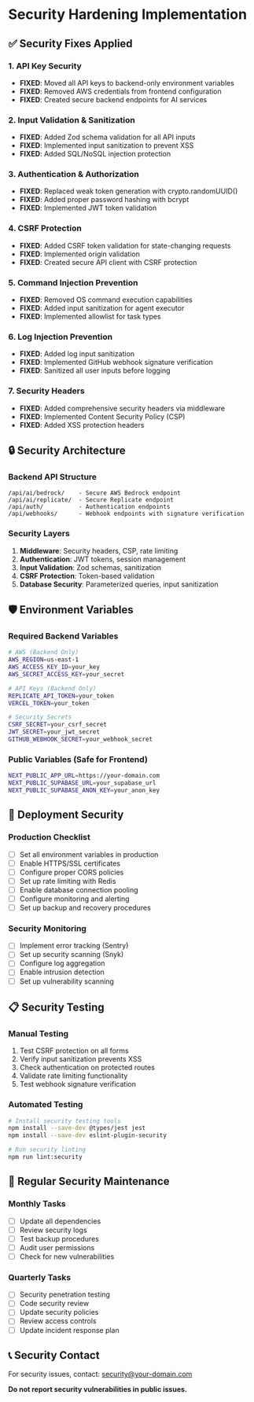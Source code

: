 # Security Hardening Implementation

## ✅ Security Fixes Applied

### 1. API Key Security
- **FIXED**: Moved all API keys to backend-only environment variables
- **FIXED**: Removed AWS credentials from frontend configuration
- **FIXED**: Created secure backend endpoints for AI services

### 2. Input Validation & Sanitization
- **FIXED**: Added Zod schema validation for all API inputs
- **FIXED**: Implemented input sanitization to prevent XSS
- **FIXED**: Added SQL/NoSQL injection protection

### 3. Authentication & Authorization
- **FIXED**: Replaced weak token generation with crypto.randomUUID()
- **FIXED**: Added proper password hashing with bcrypt
- **FIXED**: Implemented JWT token validation

### 4. CSRF Protection
- **FIXED**: Added CSRF token validation for state-changing requests
- **FIXED**: Implemented origin validation
- **FIXED**: Created secure API client with CSRF protection

### 5. Command Injection Prevention
- **FIXED**: Removed OS command execution capabilities
- **FIXED**: Added input sanitization for agent executor
- **FIXED**: Implemented allowlist for task types

### 6. Log Injection Prevention
- **FIXED**: Added log input sanitization
- **FIXED**: Implemented GitHub webhook signature verification
- **FIXED**: Sanitized all user inputs before logging

### 7. Security Headers
- **FIXED**: Added comprehensive security headers via middleware
- **FIXED**: Implemented Content Security Policy (CSP)
- **FIXED**: Added XSS protection headers

## 🔒 Security Architecture

### Backend API Structure
```
/api/ai/bedrock/    - Secure AWS Bedrock endpoint
/api/ai/replicate/  - Secure Replicate endpoint
/api/auth/          - Authentication endpoints
/api/webhooks/      - Webhook endpoints with signature verification
```

### Security Layers
1. **Middleware**: Security headers, CSP, rate limiting
2. **Authentication**: JWT tokens, session management
3. **Input Validation**: Zod schemas, sanitization
4. **CSRF Protection**: Token-based validation
5. **Database Security**: Parameterized queries, input sanitization

## 🛡️ Environment Variables

### Required Backend Variables
```bash
# AWS (Backend Only)
AWS_REGION=us-east-1
AWS_ACCESS_KEY_ID=your_key
AWS_SECRET_ACCESS_KEY=your_secret

# API Keys (Backend Only)
REPLICATE_API_TOKEN=your_token
VERCEL_TOKEN=your_token

# Security Secrets
CSRF_SECRET=your_csrf_secret
JWT_SECRET=your_jwt_secret
GITHUB_WEBHOOK_SECRET=your_webhook_secret
```

### Public Variables (Safe for Frontend)
```bash
NEXT_PUBLIC_APP_URL=https://your-domain.com
NEXT_PUBLIC_SUPABASE_URL=your_supabase_url
NEXT_PUBLIC_SUPABASE_ANON_KEY=your_anon_key
```

## 🚀 Deployment Security

### Production Checklist
- [ ] Set all environment variables in production
- [ ] Enable HTTPS/SSL certificates
- [ ] Configure proper CORS policies
- [ ] Set up rate limiting with Redis
- [ ] Enable database connection pooling
- [ ] Configure monitoring and alerting
- [ ] Set up backup and recovery procedures

### Security Monitoring
- [ ] Implement error tracking (Sentry)
- [ ] Set up security scanning (Snyk)
- [ ] Configure log aggregation
- [ ] Enable intrusion detection
- [ ] Set up vulnerability scanning

## 📋 Security Testing

### Manual Testing
1. Test CSRF protection on all forms
2. Verify input sanitization prevents XSS
3. Check authentication on protected routes
4. Validate rate limiting functionality
5. Test webhook signature verification

### Automated Testing
```bash
# Install security testing tools
npm install --save-dev @types/jest jest
npm install --save-dev eslint-plugin-security

# Run security linting
npm run lint:security
```

## 🔄 Regular Security Maintenance

### Monthly Tasks
- [ ] Update all dependencies
- [ ] Review security logs
- [ ] Test backup procedures
- [ ] Audit user permissions
- [ ] Check for new vulnerabilities

### Quarterly Tasks
- [ ] Security penetration testing
- [ ] Code security review
- [ ] Update security policies
- [ ] Review access controls
- [ ] Update incident response plan

## 📞 Security Contact

For security issues, contact: security@your-domain.com

**Do not report security vulnerabilities in public issues.**
